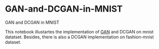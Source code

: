 # GAN-and-DCGAN-in-MNIST
GAN and DCGAN in MNIST

This notebook illustartes the implementation of [GAN]() and DCGAN on mnist datatset. 
Besides, there is also a DCGAN implementation on fashion-mnist dataset.
